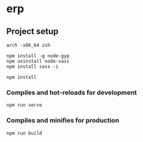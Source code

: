 # erp

## Project setup

```
arch -x86_64 zsh

npm install -g node-gyp 
npm uninstall node-sass
npm install sass -i

npm install
```

### Compiles and hot-reloads for development

```
npm run serve
```

### Compiles and minifies for production

```
npm run build
```


